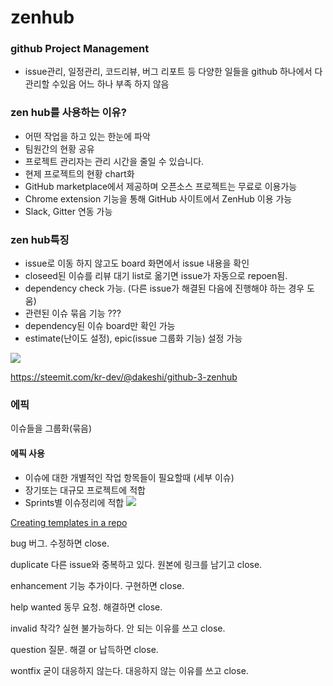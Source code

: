 # zenhub

### github Project Management 
- issue관리, 일정관리, 코드리뷰, 버그 리포트 등 다양한 일들을 github 하나에서 다 관리할 수있음 어느 하나 부족 하지 않음 


### zen hub를 사용하는 이유?
* 어떤 작업을 하고 있는 한눈에 파악
* 팀원간의 현황 공유 
* 프로젝트 관리자는 관리 시간을 줄일 수 있습니다.
* 현제 프로젝트의 현황 chart화 
* GitHub marketplace에서 제공하며 오픈소스 프로젝트는 무료로 이용가능 
* Chrome extension 기능을 통해 GitHub 사이트에서 ZenHub 이용 가능
* Slack, Gitter 연동 가능

### zen hub특징 
* issue로 이동 하지 않고도 board 화면에서 issue 내용을 확인 
* closeed된 이슈를 리뷰 대기 list로 옮기면 issue가 자동으로 repoen됨.
* dependency check 가능. (다른 issue가 해결된 다음에 진행해야 하는 경우 도움)
* 관련된 이슈 묶음 기능 ??? 
* dependency된 이슈 board만 확인 가능  
* estimate(난이도 설정), epic(issue 그룹화 기능) 설정 가능

![](https://dxssrr2j0sq4w.cloudfront.net/3.2.0/img/guides/achieve-more-with-epics/Issue-lists-to-ZenHub-epics.png)

https://steemit.com/kr-dev/@dakeshi/github-3-zenhub


### 에픽 
이슈들을 그룹화(묶음)

#### 에픽 사용
- 이슈에 대한 개별적인 작업 항목들이 필요할때 (세부 이슈)
- 장기또는 대규모 프로젝트에 적합 
- Sprints별  이슈정리에 적합 
    ![](https://s3.amazonaws.com/cdn.freshdesk.com/data/helpdesk/attachments/production/43001043453/original/Yth2NQOMwHNzLUhT-r49_ReXnZcDreiYwA?1531268848)



[Creating templates in a repo](https://help.zenhub.com/support/solutions/articles/43000074624-create-multiple-new-issue-templates-in-a-workspace)


bug 버그. 수정하면 close.

duplicate  다른 issue와 중복하고 있다. 원본에 링크를 남기고 close.

enhancement  기능 추가이다. 구현하면 close.

help wanted   동무 요청. 해결하면 close.

invalid   착각? 실현 불가능하다. 안 되는 이유를 쓰고 close.

question  질문. 해결 or 납득하면 close.

wontfix   굳이 대응하지 않는다. 대응하지 않는 이유를 쓰고 close.


